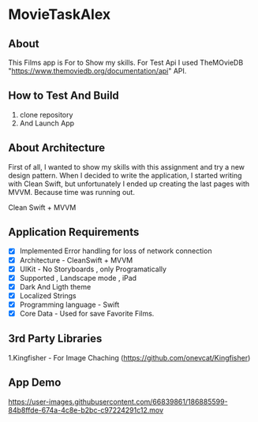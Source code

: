 # MovieTaskAlex
## About

This Films app is For to Show my skills.  For Test Api I used TheMOvieDB
"https://www.themoviedb.org/documentation/api" API.

## How to Test And Build

1) clone repository
2) And Launch App 

## About Architecture 
First of all, I wanted to show my skills with this assignment and try a new design pattern. 
When I decided to write the application, I started writing with Clean Swift, 
but unfortunately I ended up creating the last pages with MVVM. Because time was running out.

Clean Swift + MVVM

## Application Requirements

- [x] Implemented  Error handling for loss of network connection
- [x] Architecture - CleanSwift + MVVM
- [x] UIKit - No Storyboards , only Programatically 
- [x] Supported , Landscape mode , iPad
- [x] Dark And Ligth theme
- [x] Localized Strings 
- [x] Programming language - Swift
- [x] Core Data - Used for save Favorite Films.

## 3rd Party Libraries 

1.Kingfisher - For Image Chaching (https://github.com/onevcat/Kingfisher)

## App Demo
https://user-images.githubusercontent.com/66839861/186885599-84b8ffde-674a-4c8e-b2bc-c97224291c12.mov
